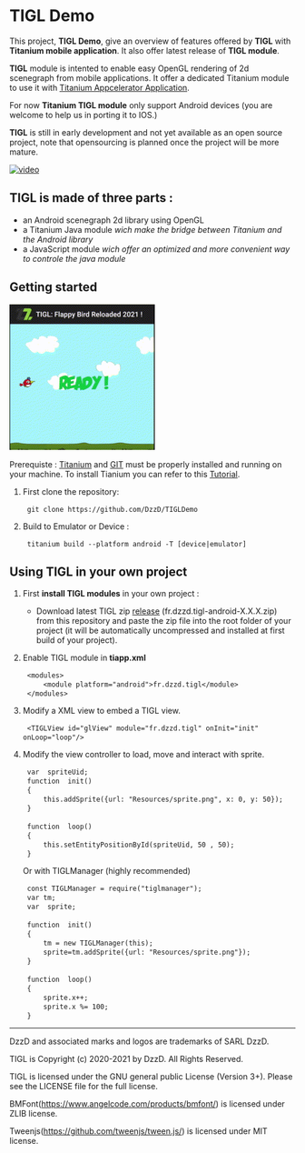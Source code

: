 # TIGL Demo

This project, **TIGL Demo**, give an overview of features offered by **TIGL** with **Titanium mobile application**. It also offer latest release of **TIGL module**.

**TIGL** module is intented to enable easy OpenGL rendering of 2d scenegraph from mobile applications. It offer a dedicated Titanium module to use it with [Titanium Appcelerator Application](https://github.com/m1ga/from_zero_to_app/blob/master/installation.md).

For now **Titanium TIGL module** only support Android devices (you are welcome to help us in porting it to IOS.)

**TIGL** is still in early development and not yet available as an open source project, note that opensourcing is planned once the project will be more mature.

[![video](https://user-images.githubusercontent.com/12198339/103648225-cc69bf80-4f5c-11eb-9b5d-bbcaefef211a.png)](https://www.youtube.com/watch?v=6UnXoCNkgOw)


## TIGL is made of three parts :

 - an Android scenegraph 2d library using OpenGL
 - a Titanium Java module *wich make the bridge between Titanium and the Android library*
 - a JavaScript module *wich offer an optimized and more convenient way  to controle the java module*


## Getting started

![TIGL Demo](flappybird.gif)

Prerequiste : [Titanium](https://www.appcelerator.com/) and [GIT](https://git-scm.com/) must be properly installed and running on your machine. To install Tianium you can refer to this [Tutorial](https://github.com/m1ga/from_zero_to_app/blob/master/installation.md).

1. First clone the repository:

		git clone https://github.com/DzzD/TIGLDemo

2. Build to Emulator or Device :

		titanium build --platform android -T [device|emulator]
	

## Using TIGL in your own project

1. First **install TIGL modules** in your own project :

	- Download latest TIGL zip [release](https://github.com/DzzD/TIGLDemo/releases/) (fr.dzzd.tigl-android-X.X.X.zip) from this repository and paste the zip file into the root folder of your project (it will be automatically uncompressed and installed at first build of your project).
	

2. Enable TIGL module in **tiapp.xml**

		<modules>
			<module platform="android">fr.dzzd.tigl</module>
		</modules>

3. Modify a XML view to embed a TIGL view.

		<TIGLView id="glView" module="fr.dzzd.tigl" onInit="init" onLoop="loop"/>

4. Modify the view controller to load, move and interact with sprite.

		var  spriteUid;
		function  init()
		{
			this.addSprite({url: "Resources/sprite.png", x: 0, y: 50});
		}
		
		function  loop()
		{
			this.setEntityPositionById(spriteUid, 50 , 50);
		}
		
	Or with TIGLManager (highly recommended)
	
	
	
		const TIGLManager = require("tiglmanager");
		var tm;
		var  sprite;
		
		function  init()
		{
			tm = new TIGLManager(this);
			sprite=tm.addSprite({url: "Resources/sprite.png"});
		}
		
		function  loop()
		{
			sprite.x++;
			sprite.x %= 100;
		}
	

----------------------------------
DzzD and associated marks and logos are trademarks of SARL DzzD. 

TIGL is Copyright (c) 2020-2021 by DzzD. All Rights Reserved.

TIGL is licensed under the GNU general public License (Version 3+). Please
see the LICENSE file for the full license.

BMFont(https://www.angelcode.com/products/bmfont/) is licensed under ZLIB license.

Tweenjs(https://github.com/tweenjs/tween.js/) is licensed under MIT license.

